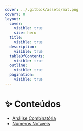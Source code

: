 ```yaml
---
cover: ../.gitbook/assets/mat.png
coverY: 0
layout:
  cover:
    visible: true
    size: hero
  title:
    visible: true
  description:
    visible: true
  tableOfContents:
    visible: true
  outline:
    visible: true
  pagination:
    visible: true
---
```


# ✨ Conteúdos

* [Análise Combinatória](analise-combinatoria/)
* [Números Notáveis](numeros-notaveis.md)
